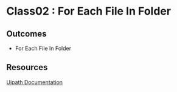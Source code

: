# Class02 : For Each File In Folder  

## Outcomes

- For Each File In Folder


## Resources

[Uipath Documentation](https://docs.uipath.com/)

